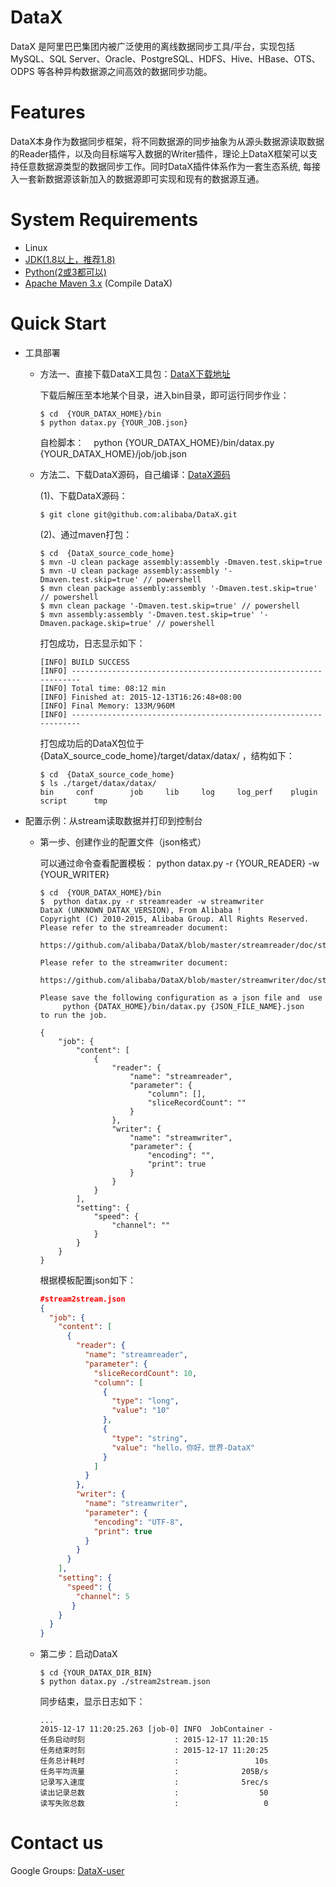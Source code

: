 # DataX

DataX 是阿里巴巴集团内被广泛使用的离线数据同步工具/平台，实现包括 MySQL、SQL Server、Oracle、PostgreSQL、HDFS、Hive、HBase、OTS、ODPS 等各种异构数据源之间高效的数据同步功能。

# Features

DataX本身作为数据同步框架，将不同数据源的同步抽象为从源头数据源读取数据的Reader插件，以及向目标端写入数据的Writer插件，理论上DataX框架可以支持任意数据源类型的数据同步工作。同时DataX插件体系作为一套生态系统, 每接入一套新数据源该新加入的数据源即可实现和现有的数据源互通。

# System Requirements

- Linux
- [JDK(1.8以上，推荐1.8) ](http://www.oracle.com/technetwork/cn/java/javase/downloads/index.html) 
- [Python(2或3都可以) ](https://www.python.org/downloads/)
- [Apache Maven 3.x](https://maven.apache.org/download.cgi) (Compile DataX)

# Quick Start

* 工具部署
  
  * 方法一、直接下载DataX工具包：[DataX下载地址](https://datax-opensource.oss-cn-hangzhou.aliyuncs.com/202309/datax.tar.gz)
    
    下载后解压至本地某个目录，进入bin目录，即可运行同步作业：
    
    ``` shell
    $ cd  {YOUR_DATAX_HOME}/bin
    $ python datax.py {YOUR_JOB.json}
    ```
    自检脚本：
    python {YOUR_DATAX_HOME}/bin/datax.py {YOUR_DATAX_HOME}/job/job.json
  * 方法二、下载DataX源码，自己编译：[DataX源码](https://github.com/alibaba/DataX)
    
    (1)、下载DataX源码：
    
    ``` shell
    $ git clone git@github.com:alibaba/DataX.git
    ```
    
    (2)、通过maven打包：
    
    ``` shell
    $ cd  {DataX_source_code_home}
    $ mvn -U clean package assembly:assembly -Dmaven.test.skip=true
    $ mvn -U clean package assembly:assembly '-Dmaven.test.skip=true' // powershell
    $ mvn clean package assembly:assembly '-Dmaven.test.skip=true' // powershell
    $ mvn clean package '-Dmaven.test.skip=true' // powershell
    $ mvn assembly:assembly '-Dmaven.test.skip=true' '-Dmaven.package.skip=true' // powershell
    ```
    
    打包成功，日志显示如下：
    
    ``` 
    [INFO] BUILD SUCCESS
    [INFO] -----------------------------------------------------------------
    [INFO] Total time: 08:12 min
    [INFO] Finished at: 2015-12-13T16:26:48+08:00
    [INFO] Final Memory: 133M/960M
    [INFO] -----------------------------------------------------------------
    ```
    
    打包成功后的DataX包位于 {DataX_source_code_home}/target/datax/datax/ ，结构如下：
    
    ``` shell
    $ cd  {DataX_source_code_home}
    $ ls ./target/datax/datax/
    bin		conf		job		lib		log		log_perf	plugin		script		tmp
    ```


* 配置示例：从stream读取数据并打印到控制台
  
  * 第一步、创建作业的配置文件（json格式）
    
    可以通过命令查看配置模板： python datax.py -r {YOUR_READER} -w {YOUR_WRITER}
    
    ``` shell
    $ cd  {YOUR_DATAX_HOME}/bin
    $  python datax.py -r streamreader -w streamwriter
    DataX (UNKNOWN_DATAX_VERSION), From Alibaba !
    Copyright (C) 2010-2015, Alibaba Group. All Rights Reserved.
    Please refer to the streamreader document:
        https://github.com/alibaba/DataX/blob/master/streamreader/doc/streamreader.md 
    
    Please refer to the streamwriter document:
         https://github.com/alibaba/DataX/blob/master/streamwriter/doc/streamwriter.md 
     
    Please save the following configuration as a json file and  use
         python {DATAX_HOME}/bin/datax.py {JSON_FILE_NAME}.json 
    to run the job.
    
    {
        "job": {
            "content": [
                {
                    "reader": {
                        "name": "streamreader", 
                        "parameter": {
                            "column": [], 
                            "sliceRecordCount": ""
                        }
                    }, 
                    "writer": {
                        "name": "streamwriter", 
                        "parameter": {
                            "encoding": "", 
                            "print": true
                        }
                    }
                }
            ], 
            "setting": {
                "speed": {
                    "channel": ""
                }
            }
        }
    }
    ```
    
    根据模板配置json如下：
    
    ``` json
    #stream2stream.json
    {
      "job": {
        "content": [
          {
            "reader": {
              "name": "streamreader",
              "parameter": {
                "sliceRecordCount": 10,
                "column": [
                  {
                    "type": "long",
                    "value": "10"
                  },
                  {
                    "type": "string",
                    "value": "hello，你好，世界-DataX"
                  }
                ]
              }
            },
            "writer": {
              "name": "streamwriter",
              "parameter": {
                "encoding": "UTF-8",
                "print": true
              }
            }
          }
        ],
        "setting": {
          "speed": {
            "channel": 5
           }
        }
      }
    }
    ```
    
  * 第二步：启动DataX
    
    ``` shell
    $ cd {YOUR_DATAX_DIR_BIN}
    $ python datax.py ./stream2stream.json 
    ```
    
    同步结束，显示日志如下：
    
    ``` shell
    ...
    2015-12-17 11:20:25.263 [job-0] INFO  JobContainer - 
    任务启动时刻                    : 2015-12-17 11:20:15
    任务结束时刻                    : 2015-12-17 11:20:25
    任务总计耗时                    :                 10s
    任务平均流量                    :              205B/s
    记录写入速度                    :              5rec/s
    读出记录总数                    :                  50
    读写失败总数                    :                   0
    ```

# Contact us

Google Groups: [DataX-user](https://github.com/alibaba/DataX)




